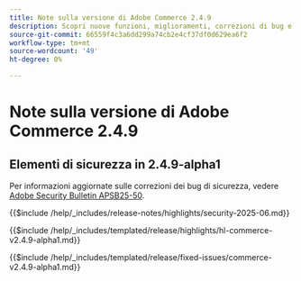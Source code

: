 ```yaml
---
title: Note sulla versione di Adobe Commerce 2.4.9
description: Scopri nuove funzioni, miglioramenti, correzioni di bug e problemi noti nella versione 2.4.9 di Adobe Commerce.
source-git-commit: 66559f4c3a6dd299a74cb2e4cf37df0d629ea6f2
workflow-type: tm+mt
source-wordcount: '49'
ht-degree: 0%

---
```



# Note sulla versione di Adobe Commerce 2.4.9

## Elementi di sicurezza in 2.4.9-alpha1

Per informazioni aggiornate sulle correzioni dei bug di sicurezza, vedere [Adobe Security Bulletin APSB25-50](https://helpx.adobe.com/security/products/magento/apsb25-50.html).

{{$include /help/_includes/release-notes/highlights/security-2025-06.md}}

<!-- Highlights in v2.4.9-alpha1 -->

{{$include /help/_includes/templated/release/highlights/hl-commerce-v2.4.9-alpha1.md}}

<!-- Fixed issues in v2.4.9-alpha1 -->

{{$include /help/_includes/templated/release/fixed-issues/commerce-v2.4.9-alpha1.md}}
